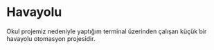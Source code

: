 # Havayolu
Okul projemiz nedeniyle yaptığım terminal üzerinden çalışan küçük bir havayolu otomasyon projesidir.

